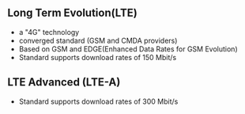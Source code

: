 ## Long Term Evolution(LTE)
- a "4G" technology
- converged standard (GSM and CMDA providers)
- Based on GSM and EDGE(Enhanced Data Rates for GSM Evolution)
- Standard supports download rates of 150 Mbit/s
## LTE Advanced (LTE-A)
- Standard supports download rates of 300 Mbit/s